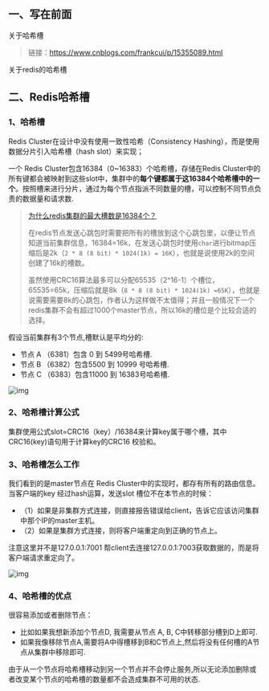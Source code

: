 ## 一、写在前面

关于哈希槽

> 链接：https://www.cnblogs.com/frankcui/p/15355089.html

关于redis的哈希槽

## 二、Redis哈希槽

### 1、哈希槽

Redis Cluster在设计中没有使用一致性哈希（Consistency Hashing），而是使用数据分片引入哈希槽（hash slot）来实现；

一个 Redis Cluster包含16384（0~16383）个哈希槽，存储在Redis Cluster中的所有键都会被映射到这些slot中，集群中的**每个键都属于这16384个哈希槽中的一个**。按照槽来进行分片，通过为每个节点指派不同数量的槽，可以控制不同节点负责的数据量和请求数.

> [为什么redis集群的最大槽数是16384个？](https://www.cnblogs.com/frankcui/p/15354682.html)
>
> 在redis节点发送心跳包时需要把所有的槽放到这个心跳包里，以便让节点知道当前集群信息，16384=16k，在发送心跳包时使用`char`进行bitmap压缩后是2k（`2 * 8 (8 bit) * 1024(1k) = 16K`），也就是说使用2k的空间创建了16k的槽数。
>
> 虽然使用CRC16算法最多可以分配65535（2^16-1）个槽位，65535=65k，压缩后就是8k（`8 * 8 (8 bit) * 1024(1k) =65K`），也就是说需要需要8k的心跳包，作者认为这样做不太值得；并且一般情况下一个redis集群不会有超过1000个master节点，所以16k的槽位是个比较合适的选择。

假设当前集群有3个节点,槽默认是平均分的:

- 节点 A （6381）包含 0 到 5499号哈希槽.
- 节点 B （6382）包含5500 到 10999 号哈希槽.
- 节点 C （6383）包含11000 到 16383号哈希槽.

![img](https://img2020.cnblogs.com/blog/1552449/202109/1552449-20210930011640764-603796536.png)

### 2、哈希槽计算公式

集群使用公式slot=CRC16（key）/16384来计算key属于哪个槽，其中CRC16(key)语句用于计算key的CRC16 校验和。

### 3、哈希槽怎么工作

我们看到的是master节点在 Redis Cluster中的实现时，都存有所有的路由信息。
当客户端的key 经过hash运算，发送slot 槽位不在本节点的时候：

- （1）如果是非集群方式连接，则直接报告错误给client，告诉它应该访问集群中那个IP的master主机。
- （2）如果是集群方式连接，则将客户端重定向到正确的节点上。

注意这里并不是127.0.0.1:7001 帮client去连接127.0.0.1:7003获取数据的，而是将客户端请求重定向了。

![img](https://img2020.cnblogs.com/blog/1552449/202109/1552449-20210929224233141-203980382.png)



### 4、哈希槽的优点

很容易添加或者删除节点：

- 比如如果我想新添加个节点D, 我需要从节点 A, B, C中转移部分槽到D上即可.
- 如果我像移除节点A,需要将A中得槽移到B和C节点上,然后将没有任何槽的A节点从集群中移除即可.

由于从一个节点将哈希槽移动到另一个节点并不会停止服务,所以无论添加删除或者改变某个节点的哈希槽的数量都不会造成集群不可用的状态.
